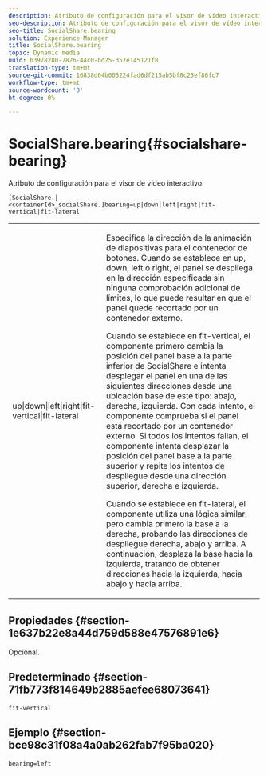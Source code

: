 ```yaml
---
description: Atributo de configuración para el visor de vídeo interactivo.
seo-description: Atributo de configuración para el visor de vídeo interactivo.
seo-title: SocialShare.bearing
solution: Experience Manager
title: SocialShare.bearing
topic: Dynamic media
uuid: b3978280-7826-44c0-bd25-357e145121f8
translation-type: tm+mt
source-git-commit: 16838d04b005224fad6df215ab5bf8c25ef86fc7
workflow-type: tm+mt
source-wordcount: '0'
ht-degree: 0%

---
```



# SocialShare.bearing{#socialshare-bearing}

Atributo de configuración para el visor de vídeo interactivo.

`[SocialShare.|<containerId>_socialShare.]bearing=up|down|left|right|fit-vertical|fit-lateral`

<table id="table_441553CD34C94A58A9D7CBF772DEDDB6"> 
 <tbody> 
  <tr> 
   <td colname="col1"> <p> <span class="codeph"> up|down|left|right|fit-vertical|fit-lateral</span> </p> </td> 
   <td colname="col2"> <p> Especifica la dirección de la animación de diapositivas para el contenedor de botones. Cuando se establece en <span class="codeph"> up</span>, <span class="codeph"> down</span>, <span class="codeph"> left</span> o <span class="codeph"> right</span>, el panel se despliega en la dirección especificada sin ninguna comprobación adicional de límites, lo que puede resultar en que el panel quede recortado por un contenedor externo. </p> <p>Cuando se establece en <span class="codeph"> fit-vertical</span>, el componente primero cambia la posición del panel base a la parte inferior de SocialShare e intenta desplegar el panel en una de las siguientes direcciones desde una ubicación base de este tipo: abajo, derecha, izquierda. Con cada intento, el componente comprueba si el panel está recortado por un contenedor externo. Si todos los intentos fallan, el componente intenta desplazar la posición del panel base a la parte superior y repite los intentos de despliegue desde una dirección superior, derecha e izquierda. </p> <p>Cuando se establece en <span class="codeph"> fit-lateral</span>, el componente utiliza una lógica similar, pero cambia primero la base a la derecha, probando las direcciones de despliegue derecha, abajo y arriba. A continuación, desplaza la base hacia la izquierda, tratando de obtener direcciones hacia la izquierda, hacia abajo y hacia arriba. </p> </td> 
  </tr> 
 </tbody> 
</table>

## Propiedades {#section-1e637b22e8a44d759d588e47576891e6}

Opcional.

## Predeterminado {#section-71fb773f814649b2885aefee68073641}

`fit-vertical`

## Ejemplo {#section-bce98c31f08a4a0ab262fab7f95ba020}

```
bearing=left
```


